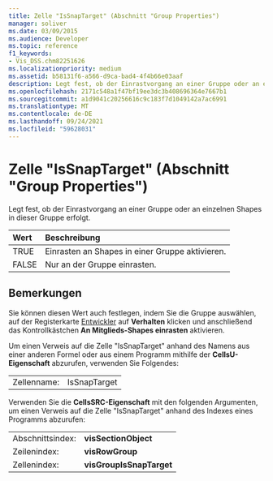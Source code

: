 ```yaml
---
title: Zelle "IsSnapTarget" (Abschnitt "Group Properties")
manager: soliver
ms.date: 03/09/2015
ms.audience: Developer
ms.topic: reference
f1_keywords:
- Vis_DSS.chm82251626
ms.localizationpriority: medium
ms.assetid: b58131f6-a566-d9ca-bad4-4f4b66e03aaf
description: Legt fest, ob der Einrastvorgang an einer Gruppe oder an einzelnen Shapes in dieser Gruppe erfolgt.
ms.openlocfilehash: 2171c548a1f47bf19ee3dc3b408696364e7667b1
ms.sourcegitcommit: a1d9041c20256616c9c183f7d1049142a7ac6991
ms.translationtype: MT
ms.contentlocale: de-DE
ms.lasthandoff: 09/24/2021
ms.locfileid: "59628031"
---
```

# <a name="issnaptarget-cell-group-properties-section"></a>Zelle "IsSnapTarget" (Abschnitt "Group Properties")

Legt fest, ob der Einrastvorgang an einer Gruppe oder an einzelnen Shapes in dieser Gruppe erfolgt.
  
|**Wert**|**Beschreibung**|
|:-----|:-----|
|TRUE  <br/> |Einrasten an Shapes in einer Gruppe aktivieren.  <br/> |
|FALSE  <br/> |Nur an der Gruppe einrasten.  <br/> |
   
## <a name="remarks"></a>Bemerkungen

Sie können diesen Wert auch festlegen, indem Sie die Gruppe auswählen, auf der Registerkarte [Entwickler](run-in-developer-mode-display-the-developer-tab.md) auf **Verhalten** klicken und anschließend das Kontrollkästchen **An Mitglieds-Shapes einrasten** aktivieren. 
  
Um einen Verweis auf die Zelle "IsSnapTarget" anhand des Namens aus einer anderen Formel oder aus einem Programm mithilfe der **CellsU-Eigenschaft** abzurufen, verwenden Sie Folgendes: 
  
|||
|:-----|:-----|
|Zellenname:  <br/> |IsSnapTarget  <br/> |
   
Verwenden Sie die **CellsSRC-Eigenschaft** mit den folgenden Argumenten, um einen Verweis auf die Zelle "IsSnapTarget" anhand des Indexes eines Programms abzurufen: 
  
|||
|:-----|:-----|
|Abschnittsindex:  <br/> |**visSectionObject** <br/> |
|Zeilenindex:  <br/> |**visRowGroup** <br/> |
|Zellenindex:  <br/> |**visGroupIsSnapTarget** <br/> |
   

